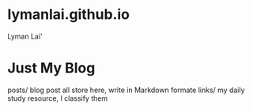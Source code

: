 lymanlai.github.io
==================

Lyman Lai'

# Just My Blog

posts/  blog post all store here, write in Markdown formate
links/  my daily study resource, I classify them
